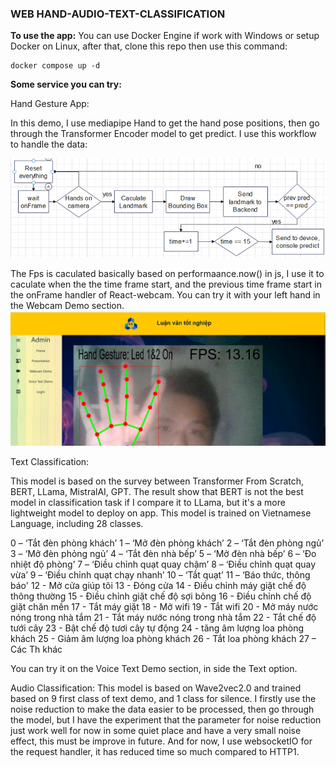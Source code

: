 <h3>WEB HAND-AUDIO-TEXT-CLASSIFICATION</h3>

<b>To use the app:</b>
You can use Docker Engine if work with Windows or setup Docker on Linux, after that, clone this repo then use this command:
```
docker compose up -d 
```

<b>Some service you can try:</b>
<p>Hand Gesture App:</p>
<p>In this demo, I use mediapipe Hand to get the hand pose positions, then go through the Transformer Encoder model to get predict. I use this workflow to handle the data:</p>

![alt text](image.png)

The Fps is caculated basically based on performaance.now() in js, I use it to caculate when the the time frame start, and the previous time frame start in the onFrame handler of React-webcam.
 You can try it with your left hand in the Webcam Demo section.
![alt text](image-1.png)

<p>Text Classification:</p>
This model is based on the survey between Transformer From Scratch, BERT, LLama, MistralAI, GPT. The result show that BERT is not the best model in classification task if I compare it to LLama, but it's a more lightweight model to deploy on app.
This model is trained on Vietnamese Language, including 28 classes.

 0 – ‘Tắt đèn phòng khách’ 
1 – ‘Mở đèn phòng khách’ 
2 – ‘Tắt đèn phòng ngủ’ 
3 – ‘Mở đèn phỏng ngủ’ 
4 – ‘Tắt đèn nhà bếp’
5 – ‘Mở đèn nhà bếp’ 
6 – ‘Đo nhiệt độ phòng’ 
7 – ‘Điều chỉnh quạt quay chậm’
 8 – ‘Điều chỉnh quạt quay vừa’ 
9 – ‘Điều chỉnh quạt chạy nhanh’ 
10 – ‘Tắt quạt’ 
11 – ‘Báo thức, thông báo' 
12 - Mở cửa giúp tôi 
13 - Đóng cửa 
14 - Điều chỉnh máy giặt chế độ thông thường 
15 - Điều chỉnh giặt chế độ sợi bông 
16 - Điều chỉnh chế độ giặt chăn mền 
17 - Tắt máy giặt 
18 - Mở wifi 
19 - Tắt wifi 
20 - Mở máy nước nóng trong nhà tắm
21 - Tắt máy nước nóng trong nhà tắm 
22 - Tắt chế độ tưới cây 
23 - Bật chế độ tươi cây tự động 
24 - tăng âm lượng loa phòng khách 
25 - Giảm âm lượng loa phòng khách 
26 - Tắt loa phòng khách 
27 – Các Th khác

You can try it on the Voice Text Demo section, in side the Text option.

Audio Classification:
This model is based on Wave2vec2.0 and trained based on 9 first class of text demo, and 1 class for silence. I firstly use the noise reduction to make the data easier to be processed, then go through the model, but I have the experiment that the parameter for noise reduction just work well for now in some quiet place and have a very small noise effect, this must be improve in future. And for now, I use websocketIO for the request handler, it has reduced time so much compared to HTTP1.  
